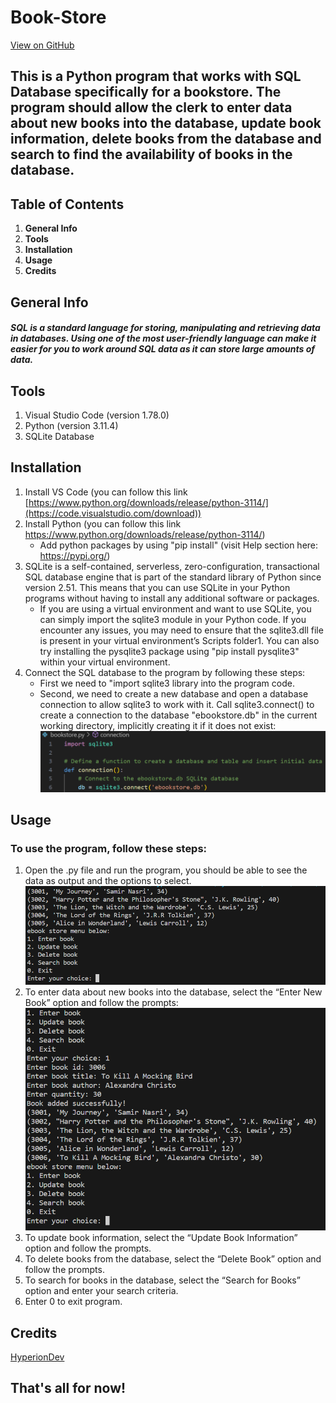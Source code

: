 # Book-Store

[View on GitHub](https://github.com/Kenton-Enoid/Read-Book)
## This is a Python program that works with SQL Database specifically for a bookstore. The program should allow the clerk to enter data about new books into the database, update book information, delete books from the database and search to find the availability of books in the database.

## Table of Contents
1. **General Info**
2. **Tools**
3. **Installation**
4. **Usage**
5. **Credits**

## General Info
##### SQL is a standard language for storing, manipulating and retrieving data in databases. Using one of the most user-friendly language can make it easier for you to work around SQL data as it can store large amounts of data.

## Tools
1. Visual Studio Code (version 1.78.0)
2. Python (version 3.11.4)
3. SQLite Database

## Installation
1. Install VS Code (you can follow this link [https://www.python.org/downloads/release/python-3114/](https://code.visualstudio.com/download))
2. Install Python (you can follow this link https://www.python.org/downloads/release/python-3114/)
    * Add python packages by using "pip install" (visit Help section here: https://pypi.org/)
3. SQLite is a self-contained, serverless, zero-configuration, transactional SQL database engine that is part of the standard library of Python since version 2.51.
   This means that you can use SQLite in your Python programs without having to install any additional software or packages.
    * If you are using a virtual environment and want to use SQLite, you can simply import the sqlite3 module in your Python code. If you encounter any issues, you may need
    to ensure that the sqlite3.dll file is present in your virtual environment’s Scripts folder1. You can also try installing the pysqlite3 package using "pip install pysqlite3"
    within your virtual environment.
4. Connect the SQL database to the program by following these steps:
    * First we need to "import sqlite3 library into the program code.
    * Second, we need to create a new database and open a database connection to allow sqlite3 to work with it. Call sqlite3.connect() to create a connection to the database
      "ebookstore.db" in the current working directory, implicitly creating it if it does not exist:
    ![Alt text](https://github.com/Kenton-Enoid/Read-Book/blob/master/images/connection%20screenshot.png)

## Usage
### To use the program, follow these steps:
1. Open the .py file and run the program, you should be able to see the data as output and the options to select.
   ![Alt text](https://github.com/Kenton-Enoid/Read-Book/blob/master/images/Data%20%26%20Menu.png)
2. To enter data about new books into the database, select the “Enter New Book” option and follow the prompts:
   ![Alt text](https://github.com/Kenton-Enoid/Read-Book/blob/master/images/UsageAdd.png)
3. To update book information, select the “Update Book Information” option and follow the prompts.
4. To delete books from the database, select the “Delete Book” option and follow the prompts.
5. To search for books in the database, select the “Search for Books” option and enter your search criteria.
6. Enter 0 to exit program.

## Credits
[HyperionDev](https://www.hyperiondev.com/)

## That's all for now!
